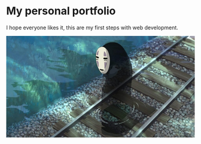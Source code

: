 # My personal portfolio

I hope everyone likes it, this are my first steps with web development.

![MeFading](imgs/ghibli-3-960x519.jpg)
